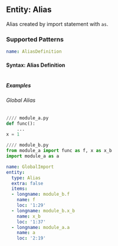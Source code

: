 ## Entity: Alias
Alias created by import statement with `as`.

### Supported Patterns
```yaml
name: AliasDefinition
```

#### Syntax: Alias Definition
```text
```
##### Examples
###### Global Alias
```python
//// module_a.py
def func():
    ...
x = 1

```
```python
//// module_b.py
from module_a import func as f, x as x_b
import module_a as a

```

```yaml
name: GlobalImport
entity:
  type: Alias
  extra: false
  items:
  - longname: module_b.f
    name: f
    loc: '1:29'
  - longname: module_b.x_b
    name: x_b
    loc: '1:37'
  - longname: module_a.a
    name: a
    loc: '2:19'
```

